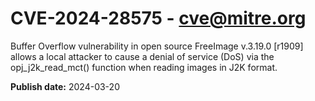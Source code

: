 # CVE-2024-28575 - cve@mitre.org

Buffer Overflow vulnerability in open source FreeImage v.3.19.0 [r1909] allows a local attacker to cause a denial of service (DoS) via the opj_j2k_read_mct() function when reading images in J2K format.

**Publish date:** 2024-03-20
